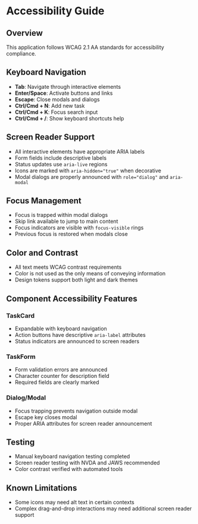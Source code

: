 # Accessibility Guide

## Overview
This application follows WCAG 2.1 AA standards for accessibility compliance.

## Keyboard Navigation
- **Tab**: Navigate through interactive elements
- **Enter/Space**: Activate buttons and links
- **Escape**: Close modals and dialogs
- **Ctrl/Cmd + N**: Add new task
- **Ctrl/Cmd + K**: Focus search input
- **Ctrl/Cmd + /**: Show keyboard shortcuts help

## Screen Reader Support
- All interactive elements have appropriate ARIA labels
- Form fields include descriptive labels
- Status updates use `aria-live` regions
- Icons are marked with `aria-hidden="true"` when decorative
- Modal dialogs are properly announced with `role="dialog"` and `aria-modal`

## Focus Management
- Focus is trapped within modal dialogs
- Skip link available to jump to main content
- Focus indicators are visible with `focus-visible` rings
- Previous focus is restored when modals close

## Color and Contrast
- All text meets WCAG contrast requirements
- Color is not used as the only means of conveying information
- Design tokens support both light and dark themes

## Component Accessibility Features

### TaskCard
- Expandable with keyboard navigation
- Action buttons have descriptive `aria-label` attributes
- Status indicators are announced to screen readers

### TaskForm
- Form validation errors are announced
- Character counter for description field
- Required fields are clearly marked

### Dialog/Modal
- Focus trapping prevents navigation outside modal
- Escape key closes modal
- Proper ARIA attributes for screen reader announcement

## Testing
- Manual keyboard navigation testing completed
- Screen reader testing with NVDA and JAWS recommended
- Color contrast verified with automated tools

## Known Limitations
- Some icons may need alt text in certain contexts
- Complex drag-and-drop interactions may need additional screen reader support
